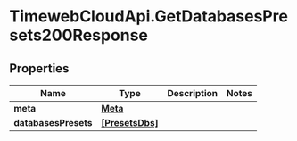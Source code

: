 # TimewebCloudApi.GetDatabasesPresets200Response

## Properties

Name | Type | Description | Notes
------------ | ------------- | ------------- | -------------
**meta** | [**Meta**](Meta.md) |  | 
**databasesPresets** | [**[PresetsDbs]**](PresetsDbs.md) |  | 


